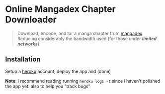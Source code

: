 # Online Mangadex Chapter Downloader

>Download, encode, and tar a manga chapter from [mangadex](https://mangadex.org). Reducing considerably the bandwidth used (for those under ***limited networks***)

## Installation

Setup a [heroku](https://heroku.com/) account, deploy the app and (done)

**Note**: i recommend reading running `heroku logs -t` since i haven't polished the app yet. also to help you "track bugs"